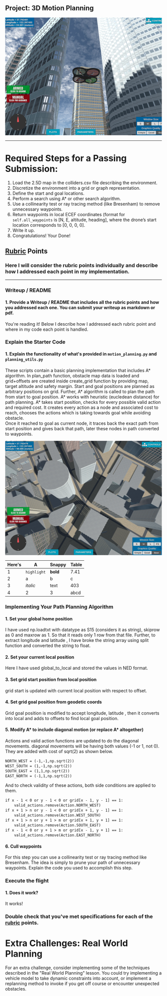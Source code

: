 ## Project: 3D Motion Planning
![Quad Image](./misc/enroute.png)

---


# Required Steps for a Passing Submission:
1. Load the 2.5D map in the colliders.csv file describing the environment.
2. Discretize the environment into a grid or graph representation.
3. Define the start and goal locations.
4. Perform a search using A* or other search algorithm.
5. Use a collinearity test or ray tracing method (like Bresenham) to remove unnecessary waypoints.
6. Return waypoints in local ECEF coordinates (format for `self.all_waypoints` is [N, E, altitude, heading], where the drone’s start location corresponds to [0, 0, 0, 0].
7. Write it up.
8. Congratulations!  Your Done!

## [Rubric](https://review.udacity.com/#!/rubrics/1534/view) Points
### Here I will consider the rubric points individually and describe how I addressed each point in my implementation.  

---
### Writeup / README

#### 1. Provide a Writeup / README that includes all the rubric points and how you addressed each one.  You can submit your writeup as markdown or pdf.  

You're reading it! Below I describe how I addressed each rubric point and where in my code each point is handled.

### Explain the Starter Code

#### 1. Explain the functionality of what's provided in `motion_planning.py` and `planning_utils.py`
These scripts contain a basic planning implementation that includes A* algorithm.
In plan_path function, obstacle map data is loaded and grid+offsets are created inside create_grid function by providing map, target altitude and safety margin.
Start and goal positions are planned as arbitrary positions on grid. Further, A* algorithm is called to plan the path from start to goal position.
A* works with heuristic (eucledean distance) for path planning. A* takes start position, checks for every possible valid action and required cost.
It creates every action as a node and associated cost to reach, chooses the actions which is taking towards goal while avoiding obstacle.  
Once it reached to goal as current node, it traces back the exact path from start position and gives back that path, later these nodes in path converted to waypoints.

![Top Down View](./misc/high_up.png)

Here's | A | Snappy | Table
--- | --- | --- | ---
1 | `highlight` | **bold** | 7.41
2 | a | b | c
3 | *italic* | text | 403
4 | 2 | 3 | abcd

### Implementing Your Path Planning Algorithm

#### 1. Set your global home position
I have used np.loadtxt with datatype as S15 (considers it as string), skiprow as 0 and maxrow as 1. So that it reads only 1 row from that file.
Further, to extract longitude and latitude , I have broke the string array using split function and converted the string to float.

#### 2. Set your current local position
Here I have used global_to_local and stored the values in NED format.

#### 3. Set grid start position from local position
grid start is updated with current local position with respect to offset.

#### 4. Set grid goal position from geodetic coords
Grid goal position is modified to accept longitude, latitude , then it converts into local and adds to offsets to find local goal position.

#### 5. Modify A* to include diagonal motion (or replace A* altogether)
Actions and valid action functions are updated to do the diagonal movements. diagonal movements will be having both values (-1 or 1, not 0).
They are added with cost of sqrt(2) as shown below.

    NORTH_WEST = (-1,-1,np.sqrt(2))
    WEST_SOUTH = (1,-1,np.sqrt(2))
    SOUTH_EAST = (1,1,np.sqrt(2))
    EAST_NORTH = (-1,1,np.sqrt(2))
    
And to check validity of these actions, both side conditions are applied to them.

    if x - 1 < 0 or y - 1 < 0 or grid[x - 1, y - 1] == 1:
        valid_actions.remove(Action.NORTH_WEST)
    if x + 1 > n or y - 1 < 0 or grid[x + 1, y - 1] == 1:
        valid_actions.remove(Action.WEST_SOUTH)
    if x + 1 > n or y + 1 > m or grid[x + 1, y + 1] == 1:
        valid_actions.remove(Action.SOUTH_EAST)
    if x - 1 < 0 or y + 1 > m or grid[x - 1, y + 1] == 1:
        valid_actions.remove(Action.EAST_NORTH)

#### 6. Cull waypoints 
For this step you can use a collinearity test or ray tracing method like Bresenham. The idea is simply to prune your path of unnecessary waypoints. Explain the code you used to accomplish this step.



### Execute the flight
#### 1. Does it work?
It works!

### Double check that you've met specifications for each of the [rubric](https://review.udacity.com/#!/rubrics/1534/view) points.
  
# Extra Challenges: Real World Planning

For an extra challenge, consider implementing some of the techniques described in the "Real World Planning" lesson. You could try implementing a vehicle model to take dynamic constraints into account, or implement a replanning method to invoke if you get off course or encounter unexpected obstacles.


